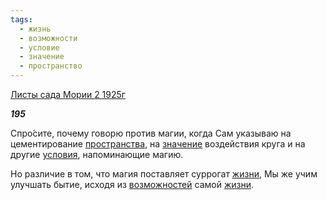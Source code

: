 ```yaml
---
tags:
  - жизнь
  - возможности
  - условие
  - значение
  - пространство
---
```

[Листы сада Мории 2 1925г](https://127.0.0.1:4002/agni/1925)

___195___

Спро́сите, почему говорю против магии, когда Сам указываю на цементирование [пространства](../../../tags/#пространство), на [значение](../../../tags/#значение) воздействия круга и на другие [условия](../../../tags/#условие), напоминающие магию.   

Но различие в том, что магия поставляет суррогат [жизни](../../../tags/#жизнь), Мы же учим улучшать бытие, исходя из [возможностей](../../../tags/#возможности) самой [жизни](../../../tags/#жизнь).   

